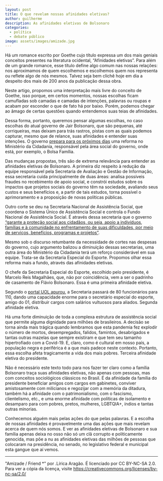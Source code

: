 ```yaml
---
layout: post
title: O que revelam nossas afinidades eletivas?
author: guilherme
description: As afinidades eletivas de Bolsonaro
categories:
  - política
  - debate público
image: assets/images/amizade.jpg
---
```

Há um romance escrito por Goethe cujo título expressa um dos mais geniais conceitos presentes na literatura ocidental, “Afinidades eletivas”. Para além de um grande romance, esse título define algo comum nas nossas relações: nos aproximamos de quem escolhemos e escolhemos quem nos representa ou reflete algo de nós mesmos. Talvez seja bem clichê hoje em dia a despeito dos mais de 200 anos da publicação dessa obra.

Neste artigo, propomos uma interpretação mais livre do conceito de Goethe, isso porque, em certos momentos, nossas escolhas ficam camufladas sob camadas e camadas de intenções, palavras ou roupas e acabam por esconder o que de fato há por baixo. Porém, podemos chegar ao âmago de certas questões quando entendemos suas teias de afinidades.

Dessa forma, portanto, queremos pensar algumas escolhas, no caso escolhas do atual governo de Jair Bolsonaro, que são pequenas, até corriqueiras, mas deixam para trás rastros, pistas com as quais podemos capturar, mesmo que de relance, suas afinidades e entender suas intenções. O governo [prepara para os próximos dias](https://noticias.uol.com.br/politica/ultimas-noticias/2021/03/26/bolsonaro-esvazia-area-social-e-da-30-cargos-para-padrinho-de-flavio.htm?utm_source=flipboard&utm_medium=referral&utm_campaign=politica) uma reforma no Ministério da Cidadania, responsável pela área social do governo, onde está, por exemplo, o Bolsa Família.

Das mudanças propostas, três são de extrema relevância para entender as afinidades eletivas de Bolsonaro. A primeira diz respeito à redução da equipe responsável pela Secretaria de Avaliação e Gestão de Informação, essa secretaria cuida principalmente de duas áreas: analisa possíveis fraudes no recebimento de apoio social, e constrói estudos sobre os impactos que projetos sociais do governo têm na sociedade, avaliando seus custos e seus benefícios e, a partir de tais estudos, torna possível o aprimoramento e a proposição de novas políticas públicas.

Outro corte se deu na Secretaria Nacional de Assistência Social, que coordena o Sistema Único de Assistência Social e controla o Fundo Nacional de Assistência Social. É através dessa secretaria que o governo [“garante a proteção social aos cidadãos, ou seja, apoio a indivíduos, famílias e à comunidade no enfrentamento de suas dificuldades, por meio de serviços, benefícios, programas e projetos”](https://www.gov.br/cidadania/pt-br/composicao/desenvolvimento-social/snas).

Mesmo sob o discurso retumbante da necessidade de cortes nas despesas do governo, cujo argumento balizou a diminuição dessas secretarias, uma outra área do Ministério da Cidadania terá um reforço considerável em sua equipe. Trata-se da Secretaria Especial do Esporte. Propomos olhar essa reforma mais a fundo, através das afinidades eletivas. 

O chefe da Secretaria Especial do Esporte, escolhido pelo presidente, é Marcelo Reis Magalhães, que, não por coincidência, vem a ser o padrinho de casamento de Flávio Bolsonaro. Essa é uma primeira afinidade eletiva.

Segundo o [portal UOL apurou](https://noticias.uol.com.br/politica/ultimas-noticias/2021/03/26/bolsonaro-esvazia-area-social-e-da-30-cargos-para-padrinho-de-flavio.htm?utm_source=flipboard&utm_medium=referral&utm_campaign=politica), a Secretaria passará de 80 funcionários para 110, dando uma capacidade enorme para o secretário especial do esporte, amigo do 01, distribuir cargos com salários vultuosos para aliados. Segunda afinidade eletiva.

Há uma forte diminuição de toda a complexa estrutura de assistência social que permite alguma dignidade para milhões de brasileiros.  A decisão se torna ainda mais trágica quando lembramos que esta pandemia fez explodir o número de mortos, desempregados, falidos, famintos, desabrigados e tantas outras mazelas que sempre existiram e que tem seu tamanho hipertrofiado com a Covid-19. E, claro, como é cultural em nosso país, a população negra e periférica é a que mais padece neste contexto. Portanto, essa escolha afeta tragicamente a vida dos mais pobres. Terceira afinidade eletiva do presidente.

Não é necessário este texto todo para nos fazer ter claro como a família Bolsonaro traça suas afinidades eletivas, não apenas com pessoas, mas com conceitos sociológicos clássicos no Brasil. É da afinidade da família do presidente beneficiar amigos com cargos em gabinetes, conviver amistosamente com milicianos e regozijar com a memória da ditadura, também há a afinidade com o patrimonialismo, com o fascismo, clientelismo, etc., e uma enorme afinidade com políticas de isolamento e desamparo para com pobres, pretos, mulheres, LGBTQIA+, índios e tantas outras minorias.

Conhecemos alguém mais pelas ações do que pelas palavras. E a escolha de nossas afinidades é provavelmente uma das ações que mais revelam acerca de quem nós somos. E ver as afinidades eletivas de Bolsonaro e sua família apenas deixa no osso não só um clã corrupto e politicamente genocida, mas põe a nu as afinidades eletivas das milhões de pessoas que colocaram na presidência, no senado, no legislativo federal e municipal esta gangue que aí vemos.

---

"Amizade / Friend *"  por .Lírica Aragão. É licenciado por CC BY-NC-SA 2.0. Para ver a cópia da licença, visite https://creativecommons.org/licenses/by-nc-sa/2.0/
